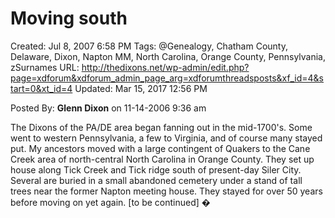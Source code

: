 # Moving south

Created: Jul 8, 2007 6:58 PM
Tags: @Genealogy, Chatham County, Delaware, Dixon, Napton MM, North Carolina, Orange County, Pennsylvania, zSurnames
URL: http://thedixons.net/wp-admin/edit.php?page=xdforum&xdforum_admin_page_arg=xdforumthreadsposts&xf_id=4&start=0&xt_id=4
Updated: Mar 15, 2017 12:56 PM

Posted By:		**Glenn Dixon**	 on 11-14-2006 9:36 am

The Dixons of the PA/DE area began fanning out in the mid-1700's. Some went to western Pennsylvania, a few to Virginia, and of course many stayed put. My ancestors moved with a large contingent of Quakers to the Cane Creek area of north-central North Carolina in Orange County. They set up house along Tick Creek and Tick ridge south of present-day Siler City. Several are buried in a small abandoned cemetery under a stand of tall trees near the former Napton meeting house. They stayed for over 50 years before moving on yet again.
[to be continued]	�